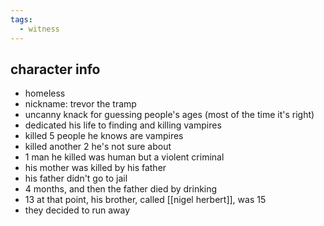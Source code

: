```yaml
---
tags:
  - witness
---
```

## character info
- homeless
- nickname: trevor the tramp
- uncanny knack for guessing people's ages (most of the time it's right)
- dedicated his life to finding and killing vampires
- killed 5 people he knows are vampires
- killed another 2 he's not sure about
- 1 man he killed was human but a violent criminal
- his mother was killed by his father
- his father didn't go to jail
- 4 months, and then the father died by drinking
- 13 at that point, his brother, called [[nigel herbert]], was 15
- they decided to run away